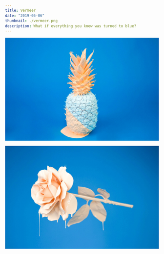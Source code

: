 ```yaml
---
title: Vermeer
date: "2019-05-06"
thumbnail: ./vermeer.png
description: What if everything you knew was turned to blue?
---
```


![It's all blue](./cody-davis-253925-unsplash.jpg)

![It's all blue](./cody-davis-259003-unsplash.jpg)
